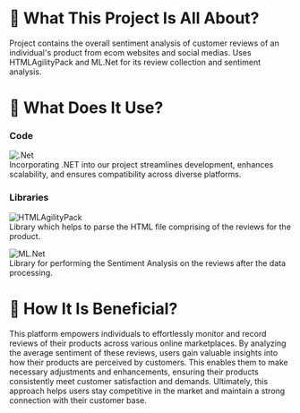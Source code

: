 # 🔭 What This Project Is All About?
Project contains the overall sentiment analysis of customer reviews of an individual's product from ecom websites and social medias. Uses HTMLAgilityPack and ML.Net for its review collection and sentiment analysis.
<br>
# 🔭 What Does It Use?
### Code
![.Net](https://img.shields.io/badge/.net-ef579a?style=for-the-badge&logo=visual%20studio&logoColor=white)
<br>
Incorporating .NET into our project streamlines development, enhances scalability, and ensures compatibility across diverse platforms.

### Libraries
![HTMLAgilityPack](https://img.shields.io/badge/HTMLAgilityPack-ef579a?style=for-the-badge&logo=visual%20studio&logoColor=white)
<br>
Library which helps to parse the HTML file comprising of the reviews for the product.

![ML.Net](https://img.shields.io/badge/ML.Net-ef579a?style=for-the-badge&logo=visual%20studio&logoColor=white)
<br>
Library for performing the Sentiment Analysis on the reviews after the data processing.

# 🔭 How It Is Beneficial?
This platform empowers individuals to effortlessly monitor and record reviews of their products across various online marketplaces. By analyzing the average sentiment of these reviews, users gain valuable insights into how their products are perceived by customers. This enables them to make necessary adjustments and enhancements, ensuring their products consistently meet customer satisfaction and demands. Ultimately, this approach helps users stay competitive in the market and maintain a strong connection with their customer base.
